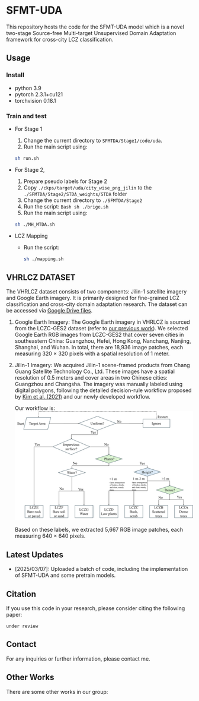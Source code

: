 # SFMT-UDA

This repository hosts the code for the SFMT-UDA model which is a novel two-stage Source-free Multi-target Unsupervised Domain Adaptation framework for cross-city LCZ classification. 

## Usage

### Install
- python 3.9
- pytorch 2.3.1+cu121   
- torchvision 0.18.1 

### Train and test

- For Stage 1
  1. Change the current directory to `SFMTDA/Stage1/code/uda`.
  2. Run the main script using:

    ```Bash
    sh run.sh
    ```

- For Stage 2, 
  1. Prepare pseudo labels for Stage 2
    1. Copy `./ckps/target/uda/city_wise_png_jilin` to the `./SFMTDA/Stage2/STDA_weights/STDA` folder
    2. Change the current directory to `./SFMTDA/Stage2`
    3. Run the script:
      ```Bash
      sh ./brige.sh
      ```
  2. Run the main script using: 
    ```Bash
    sh ./MH_MTDA.sh
    ```

- LCZ Mapping
  - Run the script:
    ```Bash
    sh ./mapping.sh
    ```

## VHRLCZ DATASET

The VHRLCZ dataset consists of two components: Jilin-1 satellite imagery and Google Earth imagery. It is primarily designed for fine-grained LCZ classification and cross-city domain adaptation research. The dataset can be accessed via [Google Drive files](https://drive.google.com/file/d/1DpjqUAXr-At3qAoka6Xfdv7w1s0Jkn3c/view?usp=drive_link).  

1. Google Earth Imagery: The Google Earth imagery in VHRLCZ is sourced from the LCZC-GES2 dataset (refer to [our previous work](https://ieeexplore.ieee.org/abstract/document/10556641)). We selected Google Earth RGB images from LCZC-GES2 that cover seven cities in southeastern China: Guangzhou, Hefei, Hong Kong, Nanchang, Nanjing, Shanghai, and Wuhan. In total, there are 18,936 image patches, each measuring 320 × 320 pixels with a spatial resolution of 1 meter.  

2. Jilin-1 Imagery: We acquired Jilin-1 scene-framed products from Chang Guang Satellite Technology Co., Ltd. These images have a spatial resolution of 0.5 meters and cover areas in two Chinese cities: Guangzhou and Changsha. The imagery was manually labeled using digital polygons, following the detailed decision-rule workflow proposed by [Kim et al. (2021)](https://www.sciencedirect.com/science/article/pii/S0924271621002537) and our newly developed workflow.  

   Our workflow is:  
   ![My Image](./images/workflow.png)  

   Based on these labels, we extracted 5,667 RGB image patches, each measuring 640 × 640 pixels.


## Latest Updates 

- [2025/03/07]: Uploaded a batch of code, including the implementation of SFMT-UDA and some pretrain models. 

## Citation

If you use this code in your research, please consider citing the following paper:

```
under review 
```

## Contact

For any inquiries or further information, please contact me.

## Other Works
There are some other works in our group:

